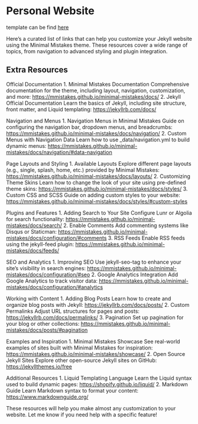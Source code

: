 # Personal Website

template can be find [here](https://mmistakes.github.io/minimal-mistakes/)

Here’s a curated list of links that can help you customize your Jekyll website using the Minimal Mistakes theme. These resources cover a wide range of topics, from navigation to advanced styling and plugin integration.

## Extra Resources
Official Documentation
	1.	Minimal Mistakes Documentation
Comprehensive documentation for the theme, including layout, navigation, customization, and more:
https://mmistakes.github.io/minimal-mistakes/docs/
	2.	Jekyll Official Documentation
Learn the basics of Jekyll, including site structure, front matter, and Liquid templating:
https://jekyllrb.com/docs/

Navigation and Menus
	1.	Navigation Menus in Minimal Mistakes
Guide on configuring the navigation bar, dropdown menus, and breadcrumbs:
https://mmistakes.github.io/minimal-mistakes/docs/navigation/
	2.	Custom Menus with Navigation Data
Learn how to use _data/navigation.yml to build dynamic menus:
https://mmistakes.github.io/minimal-mistakes/docs/navigation/#data-navigation

Page Layouts and Styling
	1.	Available Layouts
Explore different page layouts (e.g., single, splash, home, etc.) provided by Minimal Mistakes:
https://mmistakes.github.io/minimal-mistakes/docs/layouts/
	2.	Customizing Theme Skins
Learn how to change the look of your site using pre-defined theme skins:
https://mmistakes.github.io/minimal-mistakes/docs/styles/
	3.	Custom CSS and SCSS
Guide on adding custom styles to your website:
https://mmistakes.github.io/minimal-mistakes/docs/styles/#custom-styles

Plugins and Features
	1.	Adding Search to Your Site
Configure Lunr or Algolia for search functionality:
https://mmistakes.github.io/minimal-mistakes/docs/search/
	2.	Enable Comments
Add commenting systems like Disqus or Staticman:
https://mmistakes.github.io/minimal-mistakes/docs/configuration/#comments
	3.	RSS Feeds
Enable RSS feeds using the jekyll-feed plugin:
https://mmistakes.github.io/minimal-mistakes/docs/feeds/

SEO and Analytics
	1.	Improving SEO
Use jekyll-seo-tag to enhance your site’s visibility in search engines:
https://mmistakes.github.io/minimal-mistakes/docs/configuration/#seo
	2.	Google Analytics Integration
Add Google Analytics to track visitor data:
https://mmistakes.github.io/minimal-mistakes/docs/configuration/#analytics

Working with Content
	1.	Adding Blog Posts
Learn how to create and organize blog posts with Jekyll:
https://jekyllrb.com/docs/posts/
	2.	Custom Permalinks
Adjust URL structures for pages and posts:
https://jekyllrb.com/docs/permalinks/
	3.	Pagination
Set up pagination for your blog or other collections:
https://mmistakes.github.io/minimal-mistakes/docs/posts/#pagination

Examples and Inspiration
	1.	Minimal Mistakes Showcase
See real-world examples of sites built with Minimal Mistakes for inspiration:
https://mmistakes.github.io/minimal-mistakes/showcase/
	2.	Open Source Jekyll Sites
Explore other open-source Jekyll sites on GitHub:
https://jekyllthemes.io/free

Additional Resources
	1.	Liquid Templating Language
Learn the Liquid syntax used to build dynamic pages:
https://shopify.github.io/liquid/
	2.	Markdown Guide
Learn Markdown syntax to format your content:
https://www.markdownguide.org/

These resources will help you make almost any customization to your website. Let me know if you need help with a specific feature!